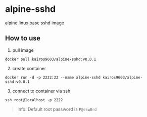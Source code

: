 # alpine-sshd
alpine linux base sshd image

## How to use
1. pull image
```
docker pull kairos9603/alpine-sshd:v0.0.1
```

2. create container
```
docker run -d -p 2222:22 --name alpine-sshd kairos9603/alpine-sshd:v0.0.1
```

3. connect to container via ssh
```
ssh root@localhost -p 2222
```

> Info: Default root password is `P@ssw0rd`
